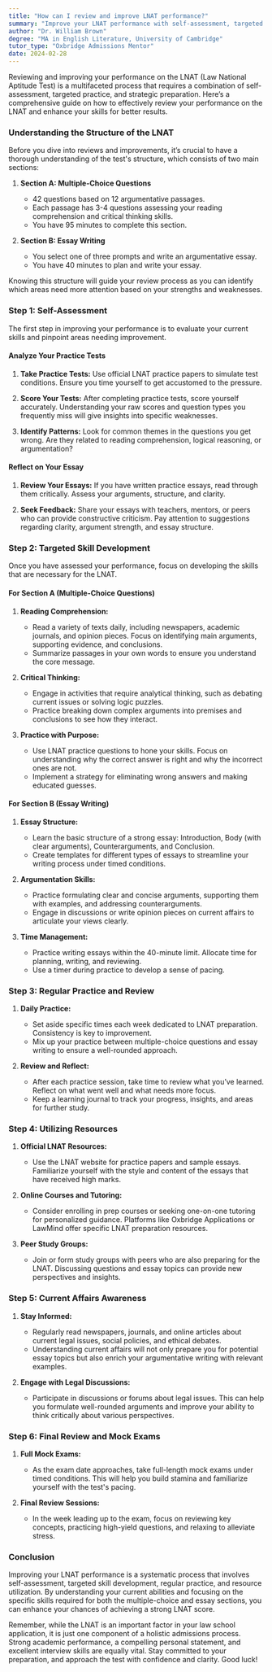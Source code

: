 ```yaml
---
title: "How can I review and improve LNAT performance?"
summary: "Improve your LNAT performance with self-assessment, targeted practice, and strategic preparation for better results on the Law National Aptitude Test."
author: "Dr. William Brown"
degree: "MA in English Literature, University of Cambridge"
tutor_type: "Oxbridge Admissions Mentor"
date: 2024-02-28
---
```


Reviewing and improving your performance on the LNAT (Law National Aptitude Test) is a multifaceted process that requires a combination of self-assessment, targeted practice, and strategic preparation. Here’s a comprehensive guide on how to effectively review your performance on the LNAT and enhance your skills for better results.

### Understanding the Structure of the LNAT

Before you dive into reviews and improvements, it’s crucial to have a thorough understanding of the test's structure, which consists of two main sections:

1. **Section A: Multiple-Choice Questions**
   - 42 questions based on 12 argumentative passages.
   - Each passage has 3-4 questions assessing your reading comprehension and critical thinking skills.
   - You have 95 minutes to complete this section.

2. **Section B: Essay Writing**
   - You select one of three prompts and write an argumentative essay.
   - You have 40 minutes to plan and write your essay.

Knowing this structure will guide your review process as you can identify which areas need more attention based on your strengths and weaknesses.

### Step 1: Self-Assessment

The first step in improving your performance is to evaluate your current skills and pinpoint areas needing improvement.

#### Analyze Your Practice Tests

1. **Take Practice Tests:** Use official LNAT practice papers to simulate test conditions. Ensure you time yourself to get accustomed to the pressure.
  
2. **Score Your Tests:** After completing practice tests, score yourself accurately. Understanding your raw scores and question types you frequently miss will give insights into specific weaknesses.

3. **Identify Patterns:** Look for common themes in the questions you get wrong. Are they related to reading comprehension, logical reasoning, or argumentation? 

#### Reflect on Your Essay

1. **Review Your Essays:** If you have written practice essays, read through them critically. Assess your arguments, structure, and clarity.

2. **Seek Feedback:** Share your essays with teachers, mentors, or peers who can provide constructive criticism. Pay attention to suggestions regarding clarity, argument strength, and essay structure.

### Step 2: Targeted Skill Development

Once you have assessed your performance, focus on developing the skills that are necessary for the LNAT.

#### For Section A (Multiple-Choice Questions)

1. **Reading Comprehension:**
   - Read a variety of texts daily, including newspapers, academic journals, and opinion pieces. Focus on identifying main arguments, supporting evidence, and conclusions.
   - Summarize passages in your own words to ensure you understand the core message.

2. **Critical Thinking:**
   - Engage in activities that require analytical thinking, such as debating current issues or solving logic puzzles.
   - Practice breaking down complex arguments into premises and conclusions to see how they interact.

3. **Practice with Purpose:**
   - Use LNAT practice questions to hone your skills. Focus on understanding why the correct answer is right and why the incorrect ones are not.
   - Implement a strategy for eliminating wrong answers and making educated guesses.

#### For Section B (Essay Writing)

1. **Essay Structure:**
   - Learn the basic structure of a strong essay: Introduction, Body (with clear arguments), Counterarguments, and Conclusion.
   - Create templates for different types of essays to streamline your writing process under timed conditions.

2. **Argumentation Skills:**
   - Practice formulating clear and concise arguments, supporting them with examples, and addressing counterarguments.
   - Engage in discussions or write opinion pieces on current affairs to articulate your views clearly.

3. **Time Management:**
   - Practice writing essays within the 40-minute limit. Allocate time for planning, writing, and reviewing.
   - Use a timer during practice to develop a sense of pacing.

### Step 3: Regular Practice and Review

1. **Daily Practice:**
   - Set aside specific times each week dedicated to LNAT preparation. Consistency is key to improvement.
   - Mix up your practice between multiple-choice questions and essay writing to ensure a well-rounded approach.

2. **Review and Reflect:**
   - After each practice session, take time to review what you’ve learned. Reflect on what went well and what needs more focus.
   - Keep a learning journal to track your progress, insights, and areas for further study.

### Step 4: Utilizing Resources

1. **Official LNAT Resources:**
   - Use the LNAT website for practice papers and sample essays. Familiarize yourself with the style and content of the essays that have received high marks.

2. **Online Courses and Tutoring:**
   - Consider enrolling in prep courses or seeking one-on-one tutoring for personalized guidance. Platforms like Oxbridge Applications or LawMind offer specific LNAT preparation resources.

3. **Peer Study Groups:**
   - Join or form study groups with peers who are also preparing for the LNAT. Discussing questions and essay topics can provide new perspectives and insights.

### Step 5: Current Affairs Awareness

1. **Stay Informed:**
   - Regularly read newspapers, journals, and online articles about current legal issues, social policies, and ethical debates. 
   - Understanding current affairs will not only prepare you for potential essay topics but also enrich your argumentative writing with relevant examples.

2. **Engage with Legal Discussions:**
   - Participate in discussions or forums about legal issues. This can help you formulate well-rounded arguments and improve your ability to think critically about various perspectives.

### Step 6: Final Review and Mock Exams

1. **Full Mock Exams:**
   - As the exam date approaches, take full-length mock exams under timed conditions. This will help you build stamina and familiarize yourself with the test's pacing.

2. **Final Review Sessions:**
   - In the week leading up to the exam, focus on reviewing key concepts, practicing high-yield questions, and relaxing to alleviate stress.

### Conclusion

Improving your LNAT performance is a systematic process that involves self-assessment, targeted skill development, regular practice, and resource utilization. By understanding your current abilities and focusing on the specific skills required for both the multiple-choice and essay sections, you can enhance your chances of achieving a strong LNAT score. 

Remember, while the LNAT is an important factor in your law school application, it is just one component of a holistic admissions process. Strong academic performance, a compelling personal statement, and excellent interview skills are equally vital. Stay committed to your preparation, and approach the test with confidence and clarity. Good luck!
    
